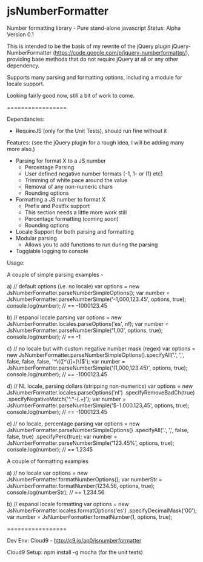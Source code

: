 jsNumberFormatter
=================

Number formatting library - Pure stand-alone javascript
Status: Alpha
Version 0.1

This is intended to be the basis of my rewrite of the jQuery plugin jQuery-NumberFormatter (https://code.google.com/p/jquery-numberformatter/), providing base methods that do not require jQuery at all or any other dependency.

Supports many parsing and formatting options, including a module for locale support.

Looking fairly good now, still a bit of work to come.

=================

Dependancies:
+ RequireJS (only for the Unit Tests), should run fine without it

Features: (see the jQuery plugin for a rough idea, I will be adding many more also.)

+ Parsing for format X to a JS number
  + Percentage Parsing
  + User defined negative number formats (-1, 1- or (1) etc)
  + Trimming of white pace around the value
  + Removal of any non-numeric chars
  - Rounding options
+ Formatting a JS number to format X
  + Prefix and Postfix support
  - This section needs a little more work still
  - Percentage formatting (coming soon)
  - Rounding options
+ Locale Support for both parsing and formatting
+ Modular parsing
  + Allows you to add functions to run during the parsing
+ Togglable logging to console

Usage:

A couple of simple parsing examples -

a) // default options (i.e. no locale)
   var options = new JsNumberFormatter.parseNumberSimpleOptions(); 
   var number = JsNumberFormatter.parseNumberSimple('-1,000,123.45', options, true);
   console.log(number); // == -1000123.45

b) // espanol locale parsing
   var options = new JsNumberFormatter.locales.parseOptions('es', nf);
   var number = JsNumberFormatter.parseNumberSimple('1,00', options, true);
   console.log(number); // == -1

c) // no locale but with custom negative number mask (regex)
   var options = new JsNumberFormatter.parseNumberSimpleOptions().specifyAll('.', ',', false, false, false, '^\\(([^\\)]+)\\)$');
   var number = JsNumberFormatter.parseNumberSimple('(1,000,123.45)', options, true);
   console.log(number); // == -1000123.45

d) // NL locale, parsing dollars (stripping non-numerics)
   var options = new JsNumberFormatter.locales.parseOptions('nl')
                                .specifyRemoveBadCh(true)
                                .specifyNegativeMatch('^.*-(.+)');
   var number = JsNumberFormatter.parseNumberSimple('$-1.000.123,45', options, true);
   console.log(number); // == -1000123.45

e) // no locale, percentage parsing
   var options = new JsNumberFormatter.parseNumberSimpleOptions()
                    .specifyAll('.', ',', false, false, true)
                    .specifyPerc(true);
   var number = JsNumberFormatter.parseNumberSimple('123.45%', options, true);
   console.log(number); // == 1.2345

A couple of formatting examples

a) // no locale
   var options = new JsNumberFormatter.formatNumberOptions();
   var numberStr = JsNumberFormatter.formatNumber(1234.56, options, true);
   console.log(numberStr); // == 1,234.56
   
b) // espanol locale formatting
   var options = new JsNumberFormatter.locales.formatOptions('es')
                    .specifyDecimalMask('00');
   var number = JsNumberFormatter.formatNumber(1, options, true);

=================

Dev Env:
Cloud9 - http://c9.io/ap0/jsnumberformatter

Cloud9 Setup:
npm install -g mocha
(for the unit tests)